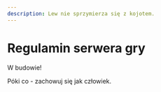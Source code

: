 ```yaml
---
description: Lew nie sprzymierza się z kojotem.
---
```


# Regulamin serwera gry

W budowie!

Póki co - zachowuj się jak człowiek.
